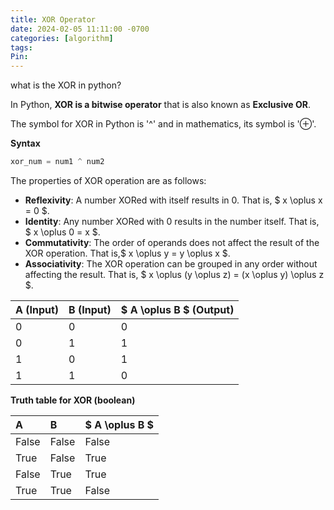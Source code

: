 ```yaml
---
title: XOR Operator
date: 2024-02-05 11:11:00 -0700
categories: [algorithm]
tags: 
Pin:
---
```


what is the XOR in python?

In Python, **XOR is a bitwise operator** that is also known as **Exclusive OR**.

The symbol for XOR in Python is '^' and in mathematics, its symbol is '⊕'.

**Syntax**

```python
xor_num = num1 ^ num2
```

The properties of XOR operation are as follows:

- **Reflexivity**: A number XORed with itself results in 0. That is, $ x \oplus x = 0 $.
- **Identity**: Any number XORed with 0 results in the number itself. That is, $ x \oplus 0 = x $.
- **Commutativity**: The order of operands does not affect the result of the XOR operation. That is,$ x \oplus y = y \oplus x $.
- **Associativity**: The XOR operation can be grouped in any order without affecting the result. That is, $ x \oplus (y \oplus z) = (x \oplus y) \oplus z $.

| A (Input) | B (Input) | $ A \oplus B $ (Output) |
| --------- | --------- | -------------------------- |
| 0         | 0         | 0                          |
| 0         | 1         | 1                          |
| 1         | 0         | 1                          |
| 1         | 1         | 0                          |

**Truth table for XOR (boolean)**

| A     | B     | $ A \oplus B $ |
| :---- | :---- | :---------------- |
| False | False | False             |
| True  | False | True              |
| False | True  | True              |
| True  | True  | False             |